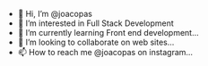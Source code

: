 - 👋 Hi, I’m @joacopas
- 👀 I’m interested in Full Stack Development
- 🌱 I’m currently learning Front end development...
- 💞️ I’m looking to collaborate on web sites...
- 📫 How to reach me @joacopas on instagram...

<!---
joacopas/joacopas is a ✨ special ✨ repository because its `README.md` (this file) appears on your GitHub profile.
You can click the Preview link to take a look at your changes.
--->
